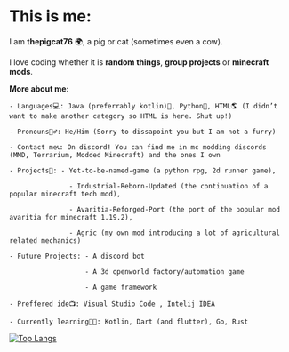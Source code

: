 # This is me:

I am **thepigcat76** 🌍, a pig or cat (sometimes even a cow).

I love coding whether it is **random things**, **group projects** or **minecraft mods**.

**More about me:**

    - Languages💻: Java (preferrably kotlin)🤖, Python🐍, HTML🌎 (I didn’t want to make another category so HTML is here. Shut up!)

    - Pronouns🙋‍♂️: He/Him (Sorry to dissapoint you but I am not a furry)

    - Contact me📞: On discord! You can find me in mc modding discords (MMD, Terrarium, Modded Minecraft) and the ones I own

    - Projects🔨: - Yet-to-be-named-game (a python rpg, 2d runner game), 

                   - Industrial-Reborn-Updated (the continuation of a popular minecraft tech mod),

                   - Avaritia-Reforged-Port (the port of the popular mod avaritia for minecraft 1.19.2),

                   - Agric (my own mod introducing a lot of agricultural related mechanics)
                   
    - Future Projects: - A discord bot
                        
                       - A 3d openworld factory/automation game
    
                       - A game framework
    
    - Preffered ide📺: Visual Studio Code , Intelij IDEA
    
    - Currently learning👨‍🔬: Kotlin, Dart (and flutter), Go, Rust
    
[![Top Langs](https://github-readme-stats.vercel.app/api/top-langs/?username=Thepigcat76&theme=radical)](https://github.com/anuraghazra/github-readme-stats)
